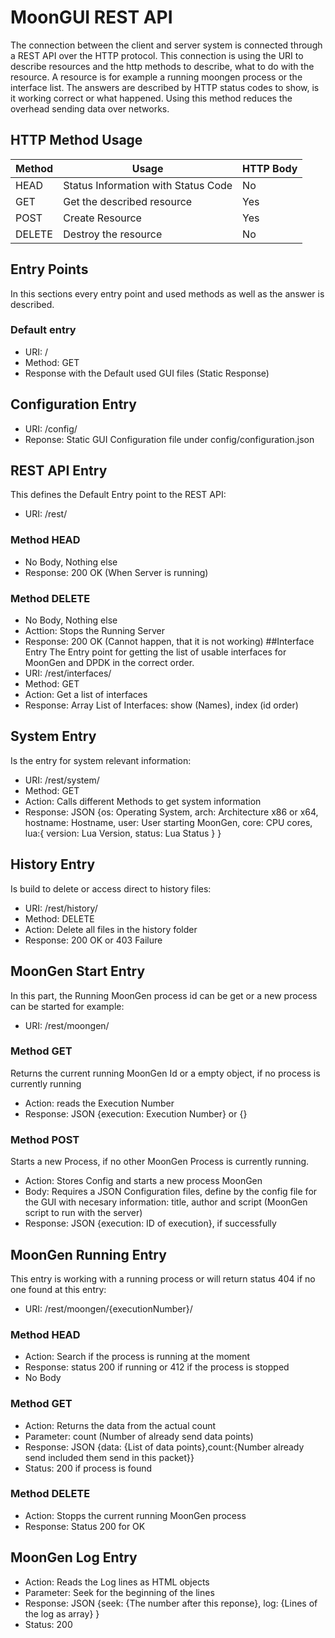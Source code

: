 # MoonGUI REST API
The connection between the client and server system is connected through a REST API over the HTTP protocol.
This connection is using the URI to describe resources and the http methods to describe, what to do with the resource. A resource is for example a running moongen process or the interface list.
 The answers are described by HTTP status codes to show, is it working correct or what happened. 
 Using this method reduces the overhead sending data over networks.
## HTTP Method Usage
 <table>
 <thead>
 <tr><th>Method</th><th>Usage</th><th>HTTP Body</th></tr>
 </thead>
 <tbody>
 <tr>
    <td>HEAD</td><td>Status Information with Status Code</td><td>No</td>
 </tr>
  <tr>
     <td>GET</td><td>Get the described resource</td><td>Yes</td>
  </tr>
   <tr>
      <td>POST</td><td>Create Resource</td><td>Yes</td>
   </tr>
    <tr>
       <td>DELETE</td><td>Destroy the resource</td><td>No</td>
    </tr>
 </tbody>
 <table>
 
## Entry Points
 In this sections every entry point and used methods as well as the answer is described.
 ### Default entry
 + URI: /
 + Method: GET
 + Response with the Default used GUI files (Static Response)
## Configuration Entry
 + URI: /config/
 + Reponse: Static GUI Configuration file under config/configuration.json
## REST API Entry
  This defines the Default Entry point to the REST API:
  + URI: /rest/
 ### Method HEAD
  + No Body, Nothing else
  + Response: 200 OK (When Server is running)
### Method DELETE
  + No Body, Nothing else
  + Acttion: Stops the Running Server
  + Response: 200 OK (Cannot happen, that it is not working)
 ##Interface Entry
  The Entry point for getting the list of usable interfaces for MoonGen and DPDK in the correct order.
  + URI: /rest/interfaces/
  + Method: GET
  + Action: Get a list of interfaces
  + Response: Array List of Interfaces: show (Names), index (id order)
 ## System Entry
  Is the entry for system relevant information:
  + URI: /rest/system/
  + Method: GET
  + Action: Calls different Methods to get system information
  + Response: JSON
  {os: Operating System, arch: Architecture x86 or x64, hostname: Hostname, user: User starting MoonGen, core: CPU cores,  lua:{ version: Lua Version, status: Lua Status } }
 ## History Entry
  Is build to delete or access direct to history files:
  + URI: /rest/history/
  + Method: DELETE
  + Action: Delete all files in the history folder
  + Response: 200 OK or 403 Failure
 ## MoonGen Start Entry
  In this part, the Running MoonGen process id can be get or a new process can be started for example:
  + URI: /rest/moongen/
 ### Method GET
  Returns the current running MoonGen Id or a empty object, if no process is currently running
  + Action: reads the Execution Number
  + Response: JSON {execution: Execution Number} or {}
 ### Method POST
  Starts a new Process, if no other MoonGen Process is currently running.
  + Action: Stores Config and starts a new process MoonGen
  + Body: Requires a JSON Configuration files, define by the config file for the GUI with necesary information:  title, author and script (MoonGen script to run with the server)
  + Response: JSON {execution: ID of execution}, if successfully
 ## MoonGen Running Entry
  This entry is working with a running process or will return status 404 if no one found at this entry:
  + URI: /rest/moongen/{executionNumber}/
  ### Method HEAD
  + Action: Search if the process is running at the moment
  + Response: status 200 if running or 412 if the process is stopped
  + No Body
 ### Method GET
 + Action: Returns the data from the actual count
 + Parameter: count (Number of already send data points)
 + Response: JSON {data: {List of data points},count:{Number already send included them send in this packet}}
 + Status: 200 if process is found
 ### Method DELETE
  + Action: Stopps the current running MoonGen process
  + Response: Status 200 for OK
 ## MoonGen Log Entry
  + Action: Reads the Log lines as HTML objects
  + Parameter: Seek for the beginning of the lines
  + Response: JSON {seek: {The number after this reponse}, log: {Lines of the log as array} }
  + Status: 200
